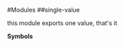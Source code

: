 #Modules
<a name="module_single-value"></a>
##single-value

this module exports one value, that's it

  
**Symbols**  

